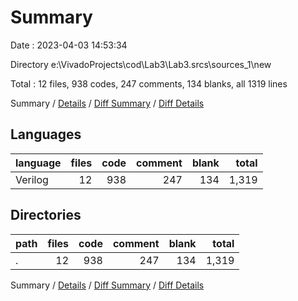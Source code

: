# Summary

Date : 2023-04-03 14:53:34

Directory e:\\VivadoProjects\\cod\\Lab3\\Lab3.srcs\\sources_1\\new

Total : 12 files,  938 codes, 247 comments, 134 blanks, all 1319 lines

Summary / [Details](details.md) / [Diff Summary](diff.md) / [Diff Details](diff-details.md)

## Languages
| language | files | code | comment | blank | total |
| :--- | ---: | ---: | ---: | ---: | ---: |
| Verilog | 12 | 938 | 247 | 134 | 1,319 |

## Directories
| path | files | code | comment | blank | total |
| :--- | ---: | ---: | ---: | ---: | ---: |
| . | 12 | 938 | 247 | 134 | 1,319 |

Summary / [Details](details.md) / [Diff Summary](diff.md) / [Diff Details](diff-details.md)